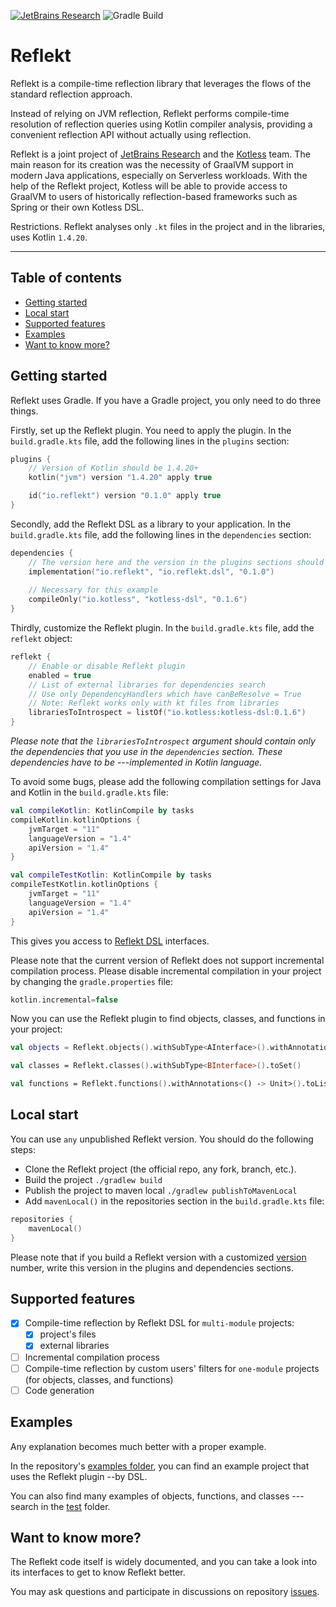 [![JetBrains Research](https://jb.gg/badges/research.svg)](https://confluence.jetbrains.com/display/ALL/JetBrains+on+GitHub)
![Gradle Build](https://github.com/nbirillo/reflekt/workflows/Gradle%20Build/badge.svg?branch=master)

# Reflekt

Reflekt is a compile-time reflection library that leverages the flows of the standard reflection approach.

Instead of relying on JVM reflection, Reflekt performs compile-time resolution of reflection
queries using Kotlin compiler analysis, providing a convenient reflection API without actually
using reflection.

Reflekt is a joint project of [JetBrains Research](https://research.jetbrains.org/) and the [Kotless](https://github.com/JetBrains/kotless) team. 
The main reason for its creation was the necessity of GraalVM support in modern Java applications, 
especially on Serverless workloads. With the help of the Reflekt project, Kotless will be able to provide access to GraalVM to 
users of historically reflection-based frameworks such as Spring or their own Kotless DSL.

Restrictions. Reflekt analyses only `.kt` files in the project and in the libraries, 
uses Kotlin `1.4.20`.
___

## Table of contents

- [Getting started](#getting-started)
- [Local start](#local-start)
- [Supported features](#supported-features)
- [Examples](#examples)
- [Want to know more?](#want-to-know-more?)

## Getting started

Reflekt uses Gradle. If you have a Gradle project, you only need to do three things.

Firstly, set up the Reflekt plugin. You need to apply the plugin. In the `build.gradle.kts` file, add the following lines in the `plugins` section:

```kotlin
plugins {
    // Version of Kotlin should be 1.4.20+
    kotlin("jvm") version "1.4.20" apply true

    id("io.reflekt") version "0.1.0" apply true
}
```

Secondly, add the Reflekt DSL as a library to your application. In the `build.gradle.kts` file, add the following lines in the `dependencies` section:

```kotlin
dependencies {
    // The version here and the version in the plugins sections should be equal
    implementation("io.reflekt", "io.reflekt.dsl", "0.1.0")
    
    // Necessary for this example
    compileOnly("io.kotless", "kotless-dsl", "0.1.6")
}
```

Thirdly, customize the Reflekt plugin. In the `build.gradle.kts` file, add the `reflekt` object:

```kotlin
reflekt {
    // Enable or disable Reflekt plugin
    enabled = true
    // List of external libraries for dependencies search
    // Use only DependencyHandlers which have canBeResolve = True
    // Note: Reflekt works only with kt files from libraries
    librariesToIntrospect = listOf("io.kotless:kotless-dsl:0.1.6")
}
```

_Please note that the `librariesToIntrospect` argument should contain only the dependencies 
that you use in the `dependencies` section. These dependencies have to be
---implemented in Kotlin language._ 

To avoid some bugs, please add the following compilation settings for Java and Kotlin in the `build.gradle.kts` file:

```kotlin
val compileKotlin: KotlinCompile by tasks
compileKotlin.kotlinOptions {
    jvmTarget = "11"
    languageVersion = "1.4"
    apiVersion = "1.4"
}

val compileTestKotlin: KotlinCompile by tasks
compileTestKotlin.kotlinOptions {
    jvmTarget = "11"
    languageVersion = "1.4"
    apiVersion = "1.4"
}
```

This gives you access to [Reflekt DSL](./reflekt-dsl/src/main/kotlin/io/reflekt/Reflekt.kt) interfaces.

Please note that the current version of Reflekt does not support 
incremental compilation process. Please disable incremental compilation in your 
project by changing the `gradle.properties` file:

```kotlin
kotlin.incremental=false
```

Now you can use the Reflekt plugin to find objects, classes, and functions in your project:

```kotlin
val objects = Reflekt.objects().withSubType<AInterface>().withAnnotations<AInterface>(FirstAnnotation::class, SecondAnnotation::class).toList()

val classes = Reflekt.classes().withSubType<BInterface>().toSet()

val functions = Reflekt.functions().withAnnotations<() -> Unit>().toList()
```

## Local start

You can use `any` unpublished Reflekt version. You should do the following steps:

- Clone the Reflekt project (the official repo, any fork, branch, etc.).
- Build the project `./gradlew build`
- Publish the project to maven local `./gradlew publishToMavenLocal`
- Add `mavenLocal()` in the repositories section in the `build.gradle.kts` file:

```kotlin
repositories {
    mavenLocal()
}
```

Please note that if you build a Reflekt version with a customized 
[version](https://github.com/JetBrains-Research/reflekt/blob/master/build.gradle.kts#L4) number,
write this version in the plugins and dependencies sections.

## Supported features

- [x] Compile-time reflection by Reflekt DSL 
  for `multi-module` projects:
    - [x] project's files
    - [x] external libraries
- [ ] Incremental compilation process
- [ ] Compile-time reflection by custom users' filters for `one-module` projects (for objects, classes, and functions)
- [ ] Code generation

## Examples

Any explanation becomes much better with a proper example.

In the repository's [examples folder](./examples), you can find an example project 
that uses the Reflekt plugin --by DSL.

You can also find many examples of objects, functions, and classes ---search in 
the [test](./reflekt-plugin/src/test) folder.

## Want to know more?

The Reflekt code itself is widely documented, 
and you can take a look into its interfaces to get to know Reflekt better.

You may ask questions and participate in discussions on repository [issues](https://github.com/JetBrains-Research/reflekt/issues).
